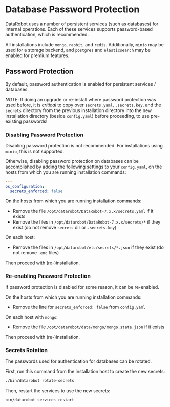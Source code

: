 # Database Password Protection

DataRobot uses a number of persistent services (such as databases) for internal operations.
Each of these services supports password-based authentication, which is recommended.

All installations include `mongo`, `rabbit`, and `redis`.
Additionally, `minio` may be used for a storage backend, and `postgres` and `elasticsearch` may be enabled for premium features.

## Password Protection

By default, password authentication is enabled for persistent services / databases.

*NOTE*: If doing an upgrade or re-install where password protection was used before, it is _critical_ to copy over `secrets.yaml`, `.secrets.key`, and the `secrets` directory from the previous installation directory into the new installation directory (beside `config.yaml`) before proceeding, to use pre-existing passwords!

### Disabling Password Protection

Disabling password protection is not recommended. For installations using `minio`, this is not supported.

Otherwise, disabling password protection on databases can be accomplished by adding the following settings to your `config.yaml`, on the hosts from which you are running installation commands:

```yaml
---
os_configuration:
  secrets_enforced: false
```

On the hosts from which you are running installation commands:

* Remove the file `/opt/datarobot/DataRobot-7.x.x/secrets.yaml` if it exists
* Remove the files in `/opt/datarobot/DataRobot-7.x.x/secrets/*` if they exist (do not remove `secrets` dir or `.secrets.key`)

On each host:

* Remove the files in `/opt/datarobot/etc/secrets/*.json` if they exist (do not remove `.enc` files)

Then proceed with (re-)installation.

### Re-enabling Password Protection

If password protection is disabled for some reason, it can be re-enabled.

On the hosts from which you are running installation commands:

* Remove the line for `secrets_enforced: false` from `config.yaml`

On each host with `mongo`:

* Remove the file `/opt/datarobot/data/mongo/mongo.state.json` if it exists

Then proceed with (re-)installation.

### Secrets Rotation

The passwords used for authentication for databases can be rotated. 

First, run this command from the installation host to create the new secrets:

```bash
./bin/datarobot rotate-secrets
```

Then, restart the services to use the new secrets:

```bash
bin/datarobot services restart
```
